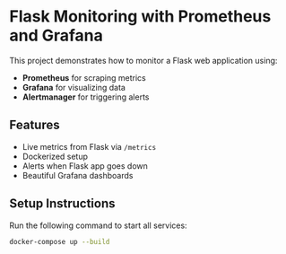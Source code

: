 # Flask Monitoring with Prometheus and Grafana

This project demonstrates how to monitor a Flask web application using:
- **Prometheus** for scraping metrics
- **Grafana** for visualizing data
- **Alertmanager** for triggering alerts

## Features

- Live metrics from Flask via `/metrics`
- Dockerized setup
- Alerts when Flask app goes down
- Beautiful Grafana dashboards

## Setup Instructions

Run the following command to start all services:

```bash
docker-compose up --build

